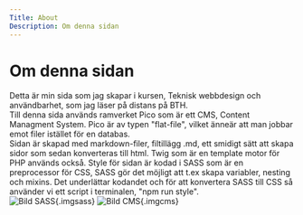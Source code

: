 ```yaml
---
Title: About
Description: Om denna sidan
---
```



Om denna sidan
===========================
Detta är min sida som jag skapar i kursen, Teknisk webbdesign och användbarhet, som jag läser på distans på BTH.  
Till denna sida används ramverket Pico som är ett CMS, Content Managment System. Pico är av typen "flat-file", vilket änneär att man jobbar emot filer istället för en databas.  
Sidan är skapad med markdown-filer, filtillägg .md, ett smidigt sätt att skapa sidor som sedan konverteras till html. Twig som är en template motor för PHP används också.
Style för sidan är kodad i SASS som är en preprocessor för CSS, SASS gör det möjligt att t.ex skapa variabler, nesting och mixins. Det underlättar kodandet och för att konvertera SASS till CSS så använder vi ett script i terminalen, "npm run style".  
![Bild SASS](%assets_url%/img/sass.png){.imgsass}
![Bild CMS](%assets_url%/img/cms.jpg){.imgcms}
